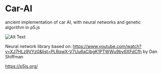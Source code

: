 # Car-AI
ancient implementation of car AI, with neural networks and genetic algorithm in p5.js

![Alt Text](care-race-track-speed.gif)

Neural network library based on: https://www.youtube.com/watch?v=XJ7HLz9VYz0&list=PLRqwX-V7Uu6aCibgK1PTWWu9by6XFdCfh by Dan Shiffman

https://p5js.org/

